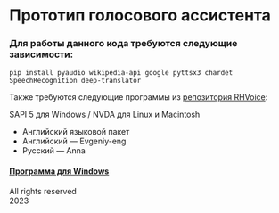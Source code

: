 # Прототип голосового ассистента

<h3>Для работы данного кода требуются следующие зависимости:</h3>

```pip install pyaudio wikipedia-api google pyttsx3 chardet SpeechRecognition deep-translator```


Также требуются следующие программы из <a href="https://github.com/RHVoice/RHVoice/blob/master/doc/ru/Binaries.md">репозитория RHVoice</a>:<br>
<p>SAPI 5 для Windows / NVDA для  Linux и Macintosh</p>

* Английский языковой пакет
* Английский — Evgeniy-eng
* Русский — Anna

<h4><a href="https://github.com/matvey100/victoria-assistant/releases/">Программа для Windows</a></h4>

All rights reserved<br />
2023
